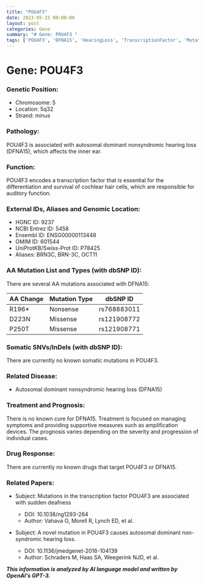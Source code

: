 ```yaml
---
title: "POU4F3"
date: 2023-05-15 00:00:00
layout: post
categories: Gene
summary: "# Gene: POU4F3 "
tags: ['POU4F3', 'DFNA15', 'HearingLoss', 'TranscriptionFactor', 'Mutation', 'GeneticAnalysis', 'Prognosis', 'SupportiveCare']
---
```


# Gene: POU4F3 

### Genetic Position:

- Chromosome: 5 
- Location: 5q32 
- Strand: minus 

### Pathology: 

POU4F3 is associated with autosomal dominant nonsyndromic hearing loss (DFNA15), which affects the inner ear. 

### Function: 

POU4F3 encodes a transcription factor that is essential for the differentiation and survival of cochlear hair cells, which are responsible for auditory function.

### External IDs, Aliases and Genomic Location: 

- HGNC ID: 9237 
- NCBI Entrez ID: 5458 
- Ensembl ID: ENSG00000113448 
- OMIM ID: 601544 
- UniProtKB/Swiss-Prot ID: P78425 
- Aliases: BRN3C, BRN-3C, OCT11 

### AA Mutation List and Types (with dbSNP ID):

There are several AA mutations associated with DFNA15: 

| AA Change | Mutation Type | dbSNP ID |
| --- | --- | --- |
| R196* | Nonsense | rs768883011 |
| D223N | Missense | rs121908772 |
| P250T | Missense | rs121908771 |

### Somatic SNVs/InDels (with dbSNP ID):

There are currently no known somatic mutations in POU4F3.

### Related Disease:

- Autosomal dominant nonsyndromic hearing loss (DFNA15)

### Treatment and Prognosis:

There is no known cure for DFNA15. Treatment is focused on managing symptoms and providing supportive measures such as amplification devices. The prognosis varies depending on the severity and progression of individual cases.

### Drug Response:

There are currently no known drugs that target POU4F3 or DFNA15.

### Related Papers:

- Subject: Mutations in the transcription factor POU4F3 are associated with sudden deafness
  - DOI: 10.1038/ng1293-264
  - Author: Vahava O, Morell R, Lynch ED, et al.

- Subject: A novel mutation in POU4F3 causes autosomal dominant non-syndromic hearing loss.
  - DOI: 10.1136/jmedgenet-2016-104139
  - Author: Schraders M, Haas SA, Weegerink NJD, et al.

**_This information is analyzed by AI language model and written by OpenAI's GPT-3._**